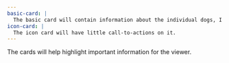 ```yaml
---
basic-card: |
  The basic card will contain information about the individual dogs, I think.
icon-card: |
  The icon card will have little call-to-actions on it.
---
```


The cards will help highlight important information for the viewer.
